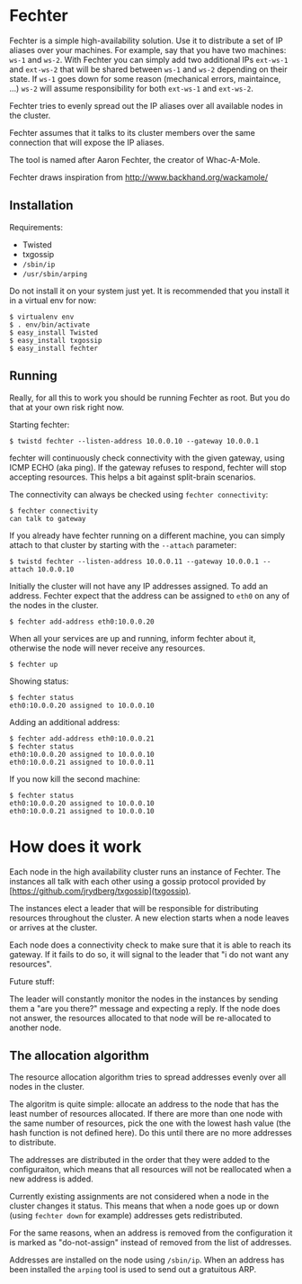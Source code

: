 # Fechter #

Fechter is a simple high-availability solution.  Use it to distribute
a set of IP aliases over your machines.  For example, say that you
have two machines: `ws-1` and `ws-2`.  With Fechter you can simply add
two additional IPs `ext-ws-1` and `ext-ws-2` that will be shared
between `ws-1` and `ws-2` depending on their state.  If `ws-1` goes
down for some reason (mechanical errors, maintaince, ...) `ws-2` will
assume responsibility for both `ext-ws-1` and `ext-ws-2`.

Fechter tries to evenly spread out the IP aliases over all available
nodes in the cluster.

Fechter assumes that it talks to its cluster members over the same
connection that will expose the IP aliases.

The tool is named after Aaron Fechter, the creator of Whac-A-Mole.

Fechter draws inspiration from http://www.backhand.org/wackamole/

## Installation ##

Requirements:

 - Twisted
 - txgossip
 - `/sbin/ip`
 - `/usr/sbin/arping`

Do not install it on your system just yet.  It is recommended that you
install it in a virtual env for now:

    $ virtualenv env
    $ . env/bin/activate
    $ easy_install Twisted
    $ easy_install txgossip
    $ easy_install fechter

## Running ##

Really, for all this to work you should be running Fechter as root.
But you do that at your own risk right now.

Starting fechter:

    $ twistd fechter --listen-address 10.0.0.10 --gateway 10.0.0.1

fechter will continuously check connectivity with the given gateway,
using ICMP ECHO (aka ping).  If the gateway refuses to respond,
fechter will stop accepting resources.  This helps a bit against
split-brain scenarios.

The connectivity can always be checked using `fechter connectivity`:

    $ fechter connectivity
    can talk to gateway

If you already have fechter running on a different machine, you can
simply attach to that cluster by starting with the `--attach`
parameter:

    $ twistd fechter --listen-address 10.0.0.11 --gateway 10.0.0.1 --attach 10.0.0.10

Initially the cluster will not have any IP addresses assigned.  To add
an address.  Fechter expect that the address can be assigned to `eth0`
on any of the nodes in the cluster.

    $ fechter add-address eth0:10.0.0.20

When all your services are up and running, inform fechter about it,
otherwise the node will never receive any resources.

    $ fechter up

Showing status:

    $ fechter status
    eth0:10.0.0.20 assigned to 10.0.0.10

Adding an additional address:

    $ fechter add-address eth0:10.0.0.21
    $ fechter status
    eth0:10.0.0.20 assigned to 10.0.0.10
    eth0:10.0.0.21 assigned to 10.0.0.11

If you now kill the second machine:

    $ fechter status
    eth0:10.0.0.20 assigned to 10.0.0.10
    eth0:10.0.0.21 assigned to 10.0.0.10


# How does it work #

Each node in the high availability cluster runs an instance of
Fechter.  The instances all talk with each other using a gossip
protocol provided by [https://github.com/jrydberg/txgossip](txgossip).

The instances elect a leader that will be responsible for distributing
resources throughout the cluster.  A new election starts when a node
leaves or arrives at the cluster.

Each node does a connectivity check to make sure that it is able to
reach its gateway.  If it fails to do so, it will signal to the leader
that "i do not want any resources".

Future stuff:

The leader will constantly monitor the nodes in the instances by
sending them a "are you there?" message and expecting a reply.  If the
node does not answer, the resources allocated to that node will be
re-allocated to another node.

## The allocation algorithm ##

The resource allocation algorithm tries to spread addresses evenly
over all nodes in the cluster.

The algoritm is quite simple: allocate an address to the node that has
the least number of resources allocated.  If there are more than one
node with the same number of resources, pick the one with the lowest
hash value (the hash function is not defined here).  Do this until
there are no more addresses to distribute.

The addresses are distributed in the order that they were added to the
configuraiton, which means that all resources will not be reallocated
when a new address is added.

Currently existing assignments are not considered when a node in the
cluster changes it status.  This means that when a node goes up or
down (using `fechter down` for example) addresses gets redistributed.

For the same reasons, when an address is removed from the
configuration it is marked as "do-not-assign" instead of removed from
the list of addresses.

Addresses are installed on the node using `/sbin/ip`.  When an address
has been installed the `arping` tool is used to send out a gratuitous
ARP.
